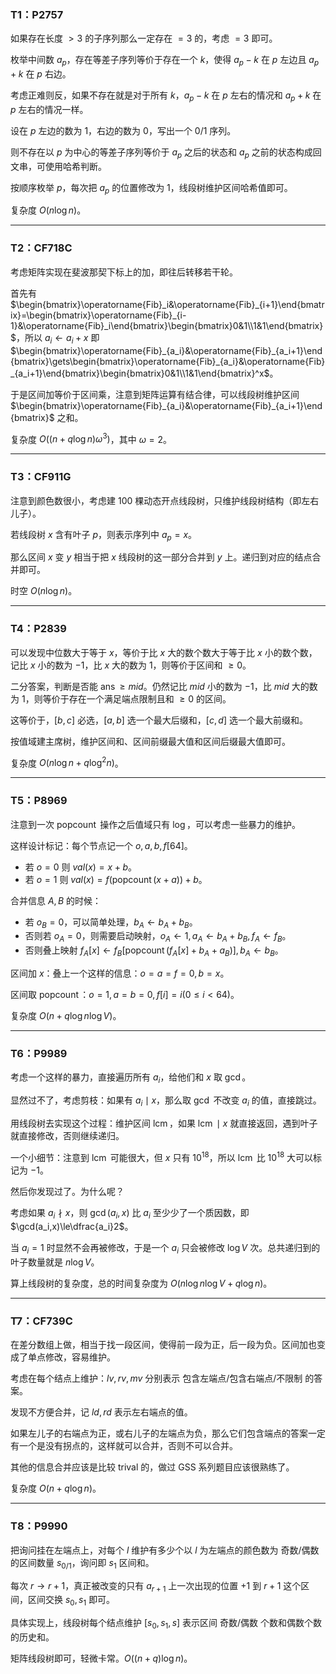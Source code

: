 ### T1：P2757

如果存在长度 $>3$ 的子序列那么一定存在 $=3$ 的，考虑 $=3$ 即可。

枚举中间数 $a_p$，存在等差子序列等价于存在一个 $k$，使得 $a_p-k$ 在 $p$ 左边且 $a_p+k$ 在 $p$ 右边。

考虑正难则反，如果不存在就是对于所有 $k$，$a_p-k$ 在 $p$ 左右的情况和 $a_p+k$ 在 $p$ 左右的情况一样。

设在 $p$ 左边的数为 $1$，右边的数为 $0$，写出一个 $0/1$ 序列。

则不存在以 $p$ 为中心的等差子序列等价于 $a_p$ 之后的状态和 $a_p$ 之前的状态构成回文串，可使用哈希判断。

按顺序枚举 $p$，每次把 $a_p$ 的位置修改为 $1$，线段树维护区间哈希值即可。

复杂度 $O(n\log n)$。

---

### T2：CF718C

考虑矩阵实现在斐波那契下标上的加，即往后转移若干轮。

首先有 $\begin{bmatrix}\operatorname{Fib}_i&\operatorname{Fib}_{i+1}\end{bmatrix}=\begin{bmatrix}\operatorname{Fib}_{i-1}&\operatorname{Fib}_i\end{bmatrix}\begin{bmatrix}0&1\\1&1\end{bmatrix}$，所以 $a_i\gets a_i+x$ 即 $\begin{bmatrix}\operatorname{Fib}_{a_i}&\operatorname{Fib}_{a_i+1}\end{bmatrix}\gets\begin{bmatrix}\operatorname{Fib}_{a_i}&\operatorname{Fib}_{a_i+1}\end{bmatrix}\begin{bmatrix}0&1\\1&1\end{bmatrix}^x$。

于是区间加等价于区间乘，注意到矩阵运算有结合律，可以线段树维护区间 $\begin{bmatrix}\operatorname{Fib}_{a_i}&\operatorname{Fib}_{a_i+1}\end{bmatrix}$ 之和。

复杂度 $O((n+q\log n)\omega^3)$，其中 $\omega=2$。

---

### T3：CF911G

注意到颜色数很小，考虑建 $100$ 棵动态开点线段树，只维护线段树结构（即左右儿子）。

若线段树 $x$ 含有叶子 $p$，则表示序列中 $a_p=x$。

那么区间 $x$ 变 $y$ 相当于把 $x$ 线段树的这一部分合并到 $y$ 上。递归到对应的结点合并即可。

时空 $O(n\log n)$。

---

### T4：P2839

可以发现中位数大于等于 $x$，等价于比 $x$ 大的数个数大于等于比 $x$ 小的数个数，记比 $x$ 小的数为 $-1$，比 $x$ 大的数为 $1$，则等价于区间和 $\ge 0$。

二分答案，判断是否能 $\operatorname{ans}\ge mid$。仍然记比 $mid$ 小的数为 $-1$，比 $mid$ 大的数为 $1$，则等价于存在一个满足端点限制且和 $\ge 0$ 的区间。

这等价于，$[b,c]$ 必选，$[a,b]$ 选一个最大后缀和，$[c,d]$ 选一个最大前缀和。

按值域建主席树，维护区间和、区间前缀最大值和区间后缀最大值即可。

复杂度 $O(n\log n+q\log^2n)$。

---

### T5：P8969

注意到一次 $\operatorname{popcount}$ 操作之后值域只有 $\log$，可以考虑一些暴力的维护。

这样设计标记：每个节点记一个 $o,a,b,f[64]$。

- 若 $o=0$ 则 $val(x)=x+b$。
- 若 $o=1$ 则 $val(x)=f(\operatorname{popcount}(x+a))+b$。

合并信息 $A,B$ 的时候：

- 若 $o_B=0$，可以简单处理，$b_A\gets b_A+b_B$。
- 否则若 $o_A=0$，则需要启动映射，$o_A\gets1,a_A\gets b_A+b_B,f_A\gets f_B$。
- 否则叠上映射 $f_A[x]\gets f_B[\operatorname{popcount}(f_A[x]+b_A+a_B)],b_A\gets b_B$。

区间加 $x$：叠上一个这样的信息：$o=a=f=0,b=x$。

区间取 $\operatorname{popcount}$：$o=1,a=b=0,f[i]=i(0\le i<64)$。

复杂度 $O(n+q\log n\log V)$。

---

### T6：P9989

考虑一个这样的暴力，直接遍历所有 $a_i$，给他们和 $x$ 取 $\gcd$。

显然过不了，考虑剪枝：如果有 $a_i\mid x$，那么取 $\gcd$ 不改变 $a_i$ 的值，直接跳过。

用线段树去实现这个过程：维护区间 $\operatorname{lcm}$，如果 $\operatorname{lcm}\mid x$ 就直接返回，遇到叶子就直接修改，否则继续递归。

一个小细节：注意到 $\operatorname{lcm}$ 可能很大，但 $x$ 只有 $10^{18}$，所以 $\operatorname{lcm}$ 比 $10^{18}$ 大可以标记为 $-1$。

然后你发现过了。为什么呢？

考虑如果 $a_i\nmid x$，则 $\gcd(a_i,x)$ 比 $a_i$ 至少少了一个质因数，即 $\gcd(a_i,x)\le\dfrac{a_i}2$。

当 $a_i=1$ 时显然不会再被修改，于是一个 $a_i$ 只会被修改 $\log V$ 次。总共递归到的叶子数量就是 $n\log V$。

算上线段树的复杂度，总的时间复杂度为 $O(n\log n\log V+q\log n)$。

---

### T7：CF739C

在差分数组上做，相当于找一段区间，使得前一段为正，后一段为负。区间加也变成了单点修改，容易维护。

考虑在每个结点上维护：$lv,rv,mv$ 分别表示 包含左端点/包含右端点/不限制 的答案。

发现不方便合并，记 $ld,rd$ 表示左右端点的值。

如果左儿子的右端点为正，或右儿子的左端点为负，那么它们包含端点的答案一定有一个是没有拐点的，这样就可以合并，否则不可以合并。

其他的信息合并应该是比较 trival 的，做过 GSS 系列题目应该很熟练了。

复杂度 $O(n+q\log n)$。

---

### T8：P9990

把询问挂在左端点上，对每个 $l$ 维护有多少个以 $l$ 为左端点的颜色数为 奇数/偶数 的区间数量 $s_{0/1}$，询问即 $s_1$ 区间和。

每次 $r\to r+1$，真正被改变的只有 $a_{r+1}$ 上一次出现的位置 $+1$ 到 $r+1$ 这个区间，区间交换 $s_0,s_1$ 即可。

具体实现上，线段树每个结点维护 $[s_0,s_1,s]$ 表示区间 奇数/偶数 个数和偶数个数的历史和。

矩阵线段树即可，轻微卡常。$O((n+q)\log n)$。